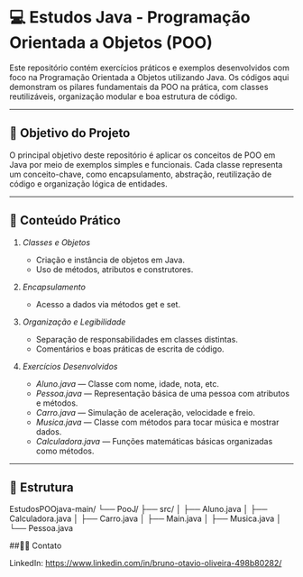 # 💻 Estudos Java - Programação Orientada a Objetos (POO)

Este repositório contém exercícios práticos e exemplos desenvolvidos com foco na Programação Orientada a Objetos utilizando Java. Os códigos aqui demonstram os pilares fundamentais da POO na prática, com classes reutilizáveis, organização modular e boa estrutura de código.

---

## 🎯 Objetivo do Projeto

O principal objetivo deste repositório é aplicar os conceitos de POO em Java por meio de exemplos simples e funcionais. Cada classe representa um conceito-chave, como encapsulamento, abstração, reutilização de código e organização lógica de entidades.

---

## 🧱 Conteúdo Prático

1. *Classes e Objetos*
   - Criação e instância de objetos em Java.
   - Uso de métodos, atributos e construtores.

2. *Encapsulamento*
   - Acesso a dados via métodos get e set.

3. *Organização e Legibilidade*
   - Separação de responsabilidades em classes distintas.
   - Comentários e boas práticas de escrita de código.

4. *Exercícios Desenvolvidos*
   - *Aluno.java* — Classe com nome, idade, nota, etc.
   - *Pessoa.java* — Representação básica de uma pessoa com atributos e métodos.
   - *Carro.java* — Simulação de aceleração, velocidade e freio.
   - *Musica.java* — Classe com métodos para tocar música e mostrar dados.
   - *Calculadora.java* — Funções matemáticas básicas organizadas como métodos.

---

## 📁 Estrutura

EstudosPOOjava-main/
└── PooJ/
├── src/
│   ├── Aluno.java
│   ├── Calculadora.java
│   ├── Carro.java
│   ├── Main.java
│   ├── Musica.java
│   └── Pessoa.java

##👨‍💻 Contato

LinkedIn: https://www.linkedin.com/in/bruno-otavio-oliveira-498b80282/

